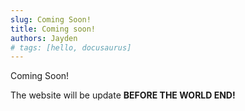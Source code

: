 ```yaml
---
slug: Coming Soon!
title: Coming soon!
authors: Jayden
# tags: [hello, docusaurus]
---
```


Coming Soon!

<!--truncate-->

The website will be update **BEFORE THE WORLD END!**